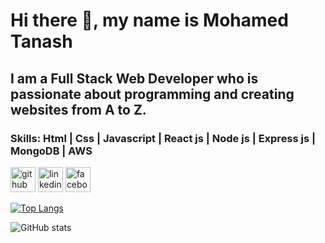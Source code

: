 # Hi there 👋, my name is Mohamed Tanash
## I am a Full Stack Web Developer who is passionate about programming and creating websites from A to Z.

### Skills: Html | Css | Javascript | React js | Node js | Express js | MongoDB | AWS 



[<img src='https://cdn.jsdelivr.net/npm/simple-icons@3.0.1/icons/github.svg' alt='github' height='40'>](https://github.com/Mtanash)  [<img src='https://cdn.jsdelivr.net/npm/simple-icons@3.0.1/icons/linkedin.svg' alt='linkedin' height='40'>](https://www.linkedin.com/in/mohamed-tanash/)  [<img src='https://cdn.jsdelivr.net/npm/simple-icons@3.0.1/icons/facebook.svg' alt='facebook' height='40'>](https://www.facebook.com/mohamed.tanash.1)  

[![Top Langs](https://github-readme-stats.vercel.app/api/top-langs/?username=Mtanash)](https://github.com/anuraghazra/github-readme-stats)

![GitHub stats](https://github-readme-stats.vercel.app/api?username=Mtanash&show_icons=true)  

